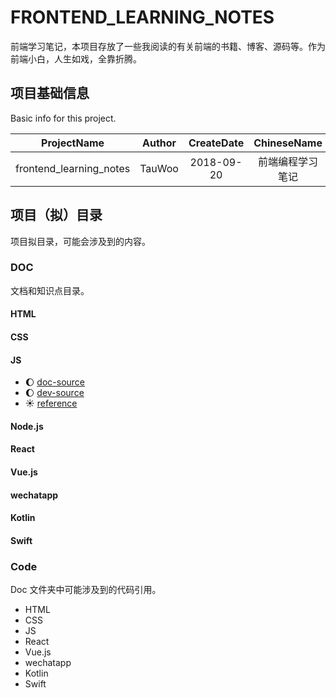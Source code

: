 # FRONTEND_LEARNING_NOTES

前端学习笔记，本项目存放了一些我阅读的有关前端的书籍、博客、源码等。作为前端小白，人生如戏，全靠折腾。

## 项目基础信息

Basic info for this project.

| ProjectName | Author | CreateDate | ChineseName |
| :-: | :-: | :-: | :-: |
| frontend_learning_notes | TauWoo | 2018-09-20 | 前端编程学习笔记 |

## 项目（拟）目录

项目拟目录，可能会涉及到的内容。

### DOC

文档和知识点目录。

#### HTML

#### CSS

#### JS

- :moon: [doc-source](./doc/javascript/README.md)
- :moon: [dev-source](./code/javascript/README.md)
- :sunny: [reference](http://www.runoob.com/js/js-tutorial.html)

#### Node.js

#### React

#### Vue.js

#### wechatapp

#### Kotlin

#### Swift

### Code

Doc 文件夹中可能涉及到的代码引用。

- HTML
- CSS
- JS
- React
- Vue.js
- wechatapp
- Kotlin
- Swift
